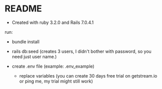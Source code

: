 # README

- Created with ruby 3.2.0 and Rails 7.0.4.1

run:

- bundle install
- rails db:seed (creates 3 users, I didn't bother with password, so you need just user name.)

- create .env file (example: .env_example)
  - replace variables (you can create 30 days free trial on getstream.io or ping me, my trial might still work)
